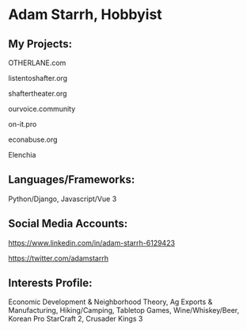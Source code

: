 Adam Starrh, Hobbyist
=====================


My Projects:
---------------------
OTHERLANE.com

listentoshafter.org

shaftertheater.org

ourvoice.community

on-it.pro

econabuse.org

Elenchia


Languages/Frameworks:
---------------------
Python/Django, Javascript/Vue 3


Social Media Accounts:
---------------------
https://www.linkedin.com/in/adam-starrh-6129423

https://twitter.com/adamstarrh


Interests Profile:
---------------------
Economic Development & Neighborhood Theory, Ag Exports & Manufacturing, Hiking/Camping, Tabletop Games, Wine/Whiskey/Beer, Korean Pro StarCraft 2, Crusader Kings 3


<!---
astarrh/astarrh is a ✨ special ✨ repository because its `README.md` (this file) appears on your GitHub profile.
You can click the Preview link to take a look at your changes.
--->
